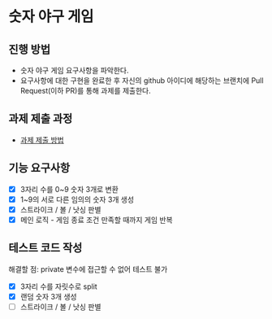# 숫자 야구 게임
## 진행 방법
* 숫자 야구 게임 요구사항을 파악한다.
* 요구사항에 대한 구현을 완료한 후 자신의 github 아이디에 해당하는 브랜치에 Pull Request(이하 PR)를 통해 과제를 제출한다.

## 과제 제출 과정
* [과제 제출 방법](https://github.com/next-step/nextstep-docs/tree/master/ent-precourse)

## 기능 요구사항
- [x] 3자리 수를 0~9 숫자 3개로 변환
- [x] 1~9의 서로 다른 임의의 숫자 3개 생성
- [x] 스트라이크 / 볼 / 낫싱 판별
- [x] 메인 로직 - 게임 종료 조건 만족할 때까지 게임 반복

## 테스트 코드 작성
해결할 점: private 변수에 접근할 수 없어 테스트 불가
- [x] 3자리 수를 자릿수로 split
- [x] 랜덤 숫자 3개 생성
- [ ] 스트라이크 / 볼 / 낫싱 판별
